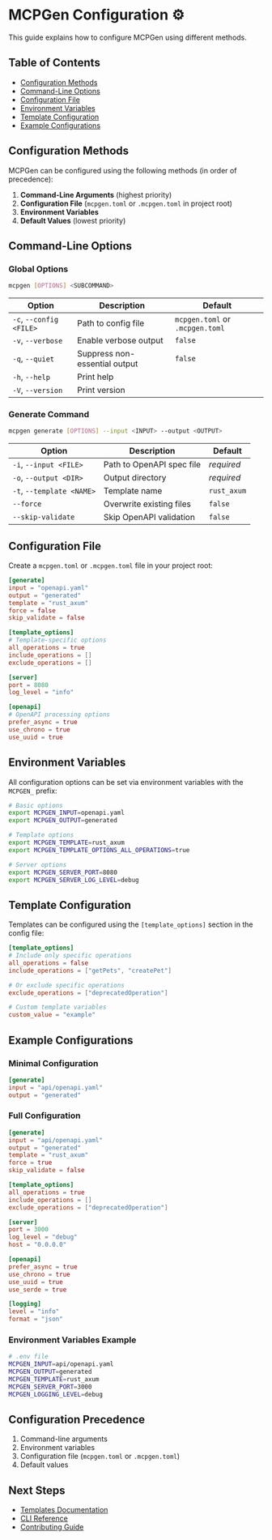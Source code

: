 # MCPGen Configuration ⚙️

This guide explains how to configure MCPGen using different methods.

## Table of Contents
- [Configuration Methods](#configuration-methods)
- [Command-Line Options](#command-line-options)
- [Configuration File](#configuration-file)
- [Environment Variables](#environment-variables)
- [Template Configuration](#template-configuration)
- [Example Configurations](#example-configurations)

## Configuration Methods

MCPGen can be configured using the following methods (in order of precedence):

1. **Command-Line Arguments** (highest priority)
2. **Configuration File** (`mcpgen.toml` or `.mcpgen.toml` in project root)
3. **Environment Variables**
4. **Default Values** (lowest priority)

## Command-Line Options

### Global Options

```bash
mcpgen [OPTIONS] <SUBCOMMAND>
```

| Option | Description | Default |
|--------|-------------|---------|
| `-c`, `--config <FILE>` | Path to config file | `mcpgen.toml` or `.mcpgen.toml` |
| `-v`, `--verbose` | Enable verbose output | `false` |
| `-q`, `--quiet` | Suppress non-essential output | `false` |
| `-h`, `--help` | Print help | |
| `-V`, `--version` | Print version | |

### Generate Command

```bash
mcpgen generate [OPTIONS] --input <INPUT> --output <OUTPUT>
```

| Option | Description | Default |
|--------|-------------|---------|
| `-i`, `--input <FILE>` | Path to OpenAPI spec file | *required* |
| `-o`, `--output <DIR>` | Output directory | *required* |
| `-t`, `--template <NAME>` | Template name | `rust_axum` |
| `--force` | Overwrite existing files | `false` |
| `--skip-validate` | Skip OpenAPI validation | `false` |

## Configuration File

Create a `mcpgen.toml` or `.mcpgen.toml` file in your project root:

```toml
[generate]
input = "openapi.yaml"
output = "generated"
template = "rust_axum"
force = false
skip_validate = false

[template_options]
# Template-specific options
all_operations = true
include_operations = []
exclude_operations = []

[server]
port = 8080
log_level = "info"

[openapi]
# OpenAPI processing options
prefer_async = true
use_chrono = true
use_uuid = true
```

## Environment Variables

All configuration options can be set via environment variables with the `MCPGEN_` prefix:

```bash
# Basic options
export MCPGEN_INPUT=openapi.yaml
export MCPGEN_OUTPUT=generated

# Template options
export MCPGEN_TEMPLATE=rust_axum
export MCPGEN_TEMPLATE_OPTIONS_ALL_OPERATIONS=true

# Server options
export MCPGEN_SERVER_PORT=8080
export MCPGEN_SERVER_LOG_LEVEL=debug
```

## Template Configuration

Templates can be configured using the `[template_options]` section in the config file:

```toml
[template_options]
# Include only specific operations
all_operations = false
include_operations = ["getPets", "createPet"]

# Or exclude specific operations
exclude_operations = ["deprecatedOperation"]

# Custom template variables
custom_value = "example"
```

## Example Configurations

### Minimal Configuration

```toml
[generate]
input = "api/openapi.yaml"
output = "generated"
```

### Full Configuration

```toml
[generate]
input = "api/openapi.yaml"
output = "generated"
template = "rust_axum"
force = true
skip_validate = false

[template_options]
all_operations = true
include_operations = []
exclude_operations = ["deprecatedOperation"]

[server]
port = 3000
log_level = "debug"
host = "0.0.0.0"

[openapi]
prefer_async = true
use_chrono = true
use_uuid = true
use_serde = true

[logging]
level = "info"
format = "json"
```

### Environment Variables Example

```bash
# .env file
MCPGEN_INPUT=api/openapi.yaml
MCPGEN_OUTPUT=generated
MCPGEN_TEMPLATE=rust_axum
MCPGEN_SERVER_PORT=3000
MCPGEN_LOGGING_LEVEL=debug
```

## Configuration Precedence

1. Command-line arguments
2. Environment variables
3. Configuration file (`mcpgen.toml` or `.mcpgen.toml`)
4. Default values

## Next Steps

- [Templates Documentation](TEMPLATES.md)
- [CLI Reference](CLI_REFERENCE.md)
- [Contributing Guide](../CONTRIBUTING.md)
